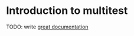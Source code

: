 # Introduction to multitest

TODO: write [great documentation](http://jacobian.org/writing/what-to-write/)
